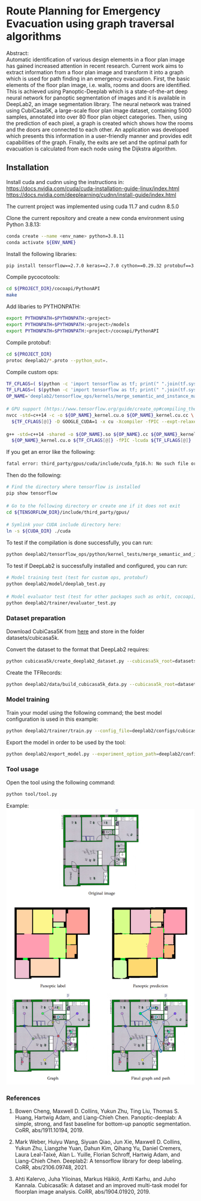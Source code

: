 # Route Planning for Emergency Evacuation using graph traversal algorithms

Abstract:\
Automatic identification of various design elements in a floor plan image has gained 
increased attention in recent research. Current work aims to extract information from a floor 
plan image and transform it into a graph which is used for path finding in an emergency 
evacuation. First, the basic elements of the floor plan image, i.e. walls, rooms and doors 
are identified. This is achieved using Panoptic-Deeplab which is a state-of-the-art deep 
neural network for panoptic segmentation of images and it is available in DeepLab2, an 
image segmentation library. The neural network was trained using CubiCasa5K, a large-scale 
floor plan image dataset, containing 5000 samples, annotated into over 80 floor plan 
object categories. Then, using the prediction of each pixel, a graph is created which shows 
how the rooms and the doors are connected to each other. An application was developed 
which presents this information in a user-friendly manner and provides edit capabilities of 
the graph. Finally, the exits are set and the optimal path for evacuation is calculated from 
each node using the Dijkstra algorithm.

## Installation

Install cuda and cudnn using the instructions in:
https://docs.nvidia.com/cuda/cuda-installation-guide-linux/index.html
https://docs.nvidia.com/deeplearning/cudnn/install-guide/index.html

The current project was implemented using cuda 11.7 and cudnn 8.5.0

Clone the current repository and create a new conda environment using Python 3.8.13:
```bash
conda create --name <env_name> python=3.8.11
conda activate ${ENV_NAME}
```

Install the following libraries:
```bash
pip install tensorflow==2.7.0 keras==2.7.0 cython==0.29.32 protobuf==3.20.1 PyQt6==6.4.0 distinctipy==1.2.2
```

Compile pycocotools:
```bash
cd ${PROJECT_DIR}/cocoapi/PythonAPI
make
```

Add libaries to PYTHONPATH:
```bash
export PYTHONPATH=$PYTHONPATH:<project>
export PYTHONPATH=$PYTHONPATH:<project>/models
export PYTHONPATH=$PYTHONPATH:<project>/cocoapi/PythonAPI
```

Compile protobuf:
```bash
cd ${PROJECT_DIR}
protoc deeplab2/*.proto --python_out=.
```

Compile custom ops:
```bash
TF_CFLAGS=( $(python -c 'import tensorflow as tf; print(" ".join(tf.sysconfig.get_compile_flags()))') )
TF_LFLAGS=( $(python -c 'import tensorflow as tf; print(" ".join(tf.sysconfig.get_link_flags()))') )
OP_NAME='deeplab2/tensorflow_ops/kernels/merge_semantic_and_instance_maps_op'

# GPU support (https://www.tensorflow.org/guide/create_op#compiling_the_kernel_for_the_gpu_device)
nvcc -std=c++14 -c -o ${OP_NAME}_kernel.cu.o ${OP_NAME}_kernel.cu.cc \
  ${TF_CFLAGS[@]} -D GOOGLE_CUDA=1 -x cu -Xcompiler -fPIC --expt-relaxed-constexpr

g++ -std=c++14 -shared -o ${OP_NAME}.so ${OP_NAME}.cc ${OP_NAME}_kernel.cc \
  ${OP_NAME}_kernel.cu.o ${TF_CFLAGS[@]} -fPIC -lcuda ${TF_LFLAGS[@]}
```
If you get an error like the following:
```bash
fatal error: third_party/gpus/cuda/include/cuda_fp16.h: No such file or directory
```
Then do the following:
```bash
# Find the directory where tensorflow is installed
pip show tensorflow

# Go to the following directory or create one if it does not exit
cd ${TENSORFLOW_DIR}/include/third_party/gpus/

# Symlink your CUDA include directory here:
ln -s ${CUDA_DIR} ./cuda
```

To test if the compilation is done successfully, you can run:
```bash
python deeplab2/tensorflow_ops/python/kernel_tests/merge_semantic_and_instance_maps_op_test.py
```

To test if DeepLab2 is successfully installed and configured, you can run:
```bash
# Model training test (test for custom ops, protobuf)
python deeplab2/model/deeplab_test.py

# Model evaluator test (test for other packages such as orbit, cocoapi, etc)
python deeplab2/trainer/evaluator_test.py
```

### Dataset preparation

Download CubiCasa5K from [here](https://zenodo.org/record/2613548#.Y-e33NJBy0k)
and store in the folder datasets/cubicasa5k.

Convert the dataset to the format that DeepLab2 requires:
```bash
python cubicasa5k/create_deeplab2_dataset.py --cubicasa5k_root=datasets/cubicasa5k/ --output_dir=datasets/deeplab2/cubicasa5k/
```

Create the TFRecords:
```bash
python deeplab2/data/build_cubicasa5k_data.py --cubicasa5k_root=datasets/deeplab2/cubicasa5k/ --output_dir=datasets/deeplab2/cubicasa5k/tf_records
```

### Model training

Train your model using the following command; the best model configuration is used in this example:
```bash
python deeplab2/trainer/train.py --config_file=deeplab2/configs/cubicasa5k/panoptic_deeplab/59_wide_resnet41.textproto --mode=train_and_eval --model_dir=results --num_gpus=1 >& results/59.txt
```

Export the model in order to be used by the tool:
```bash
python deeplab2/export_model.py --experiment_option_path=deeplab2/configs/cubicasa5k/panoptic_deeplab/59_wide_resnet41.textproto --checkpoint_path=results/59/ckpt-40000 --output_path=tool/model
```

### Tool usage

Open the tool using the following command:
```bash
python tool/tool.py
```

Example:
![alt text](https://github.com/agaitanis/msc_thesis/blob/main/example.png)

### References

1. Bowen Cheng, Maxwell D. Collins, Yukun Zhu, Ting Liu, Thomas S. Huang, Hartwig
Adam, and Liang-Chieh Chen. Panoptic-deeplab: A simple, strong, and fast baseline for
bottom-up panoptic segmentation. CoRR, abs/1911.10194, 2019.

2. Mark Weber, Huiyu Wang, Siyuan Qiao, Jun Xie, Maxwell D. Collins, Yukun Zhu,
Liangzhe Yuan, Dahun Kim, Qihang Yu, Daniel Cremers, Laura Leal-Taixé, Alan L.
Yuille, Florian Schroff, Hartwig Adam, and Liang-Chieh Chen. Deeplab2: A tensorflow
library for deep labeling. CoRR, abs/2106.09748, 2021.

3. Ahti Kalervo, Juha Ylioinas, Markus Häikiö, Antti Karhu, and Juho Kannala. Cubicasa5k:
A dataset and an improved multi-task model for floorplan image analysis. CoRR,
abs/1904.01920, 2019.
